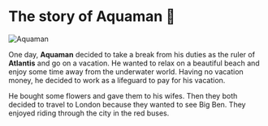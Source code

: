 # The story of **Aquaman** :dolphin:

![Aquaman](https://i.pinimg.com/originals/37/12/06/3712069a7923c68b584e2611aca24fbc.gif)
<br>

One day, **Aquaman** decided to take a break from his duties as the ruler of **Atlantis** and go on a vacation. He wanted to relax on a beautiful beach and enjoy some time away from the underwater world. Having no vacation money, he decided to work as a lifeguard to pay for his vacation.

He bought some flowers and gave them to his wifes.
Then they both decided to travel to London because they wanted to see Big Ben.
They enjoyed riding through the city in the red buses.
